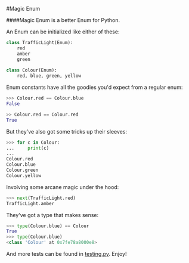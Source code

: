 #Magic Enum

####Magic Enum is a better Enum for Python.

An Enum can be initialized like either of these:

```python
class TrafficLight(Enum):
    red
    amber
    green
    
class Colour(Enum):
    red, blue, green, yellow
```

Enum constants have all the goodies you'd expect from a regular enum:

```python
>>> Colour.red == Colour.blue
False

>> Colour.red == Colour.red
True
```

But they've also got some tricks up their sleeves:

```python
>>> for c in Colour:
...     print(c)
... 
Colour.red
Colour.blue
Colour.green
Colour.yellow
```

Involving some arcane magic under the hood:
```python
>>> next(TrafficLight.red)
TrafficLight.amber
```


They've got a type that makes sense:

```python
>>> type(Colour.blue) == Colour
True
>>> type(Colour.blue)
<class 'Colour' at 0x7fe78a8000e8>
```



And more tests can be found in [testing.py](https://github.com/bedekelly/magic-enum/blob/master/testing.py). Enjoy!
